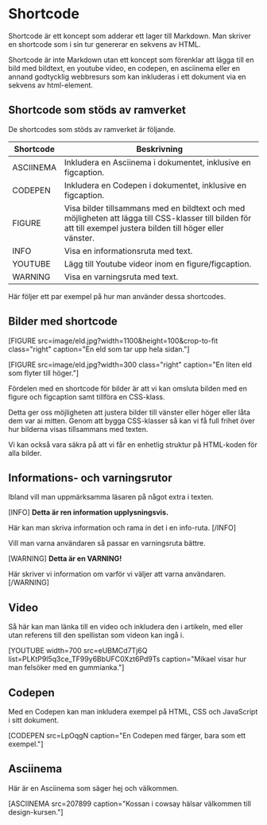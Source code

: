 Shortcode
===========================

Shortcode är ett koncept som adderar ett lager till Markdown. Man skriver en shortcode som i sin tur genererar en sekvens av HTML.

Shortcode är inte Markdown utan ett koncept som förenklar att lägga till en bild med bildtext, en youtube video, en codepen, en asciinema eller en annand godtycklig webbresurs som kan inkluderas i ett dokument via en sekvens av html-element.



Shortcode som stöds av ramverket
---------------------------

De shortcodes som stöds av ramverket är följande.

| Shortcode  | Beskrivning  |
|------------|--------------|
| ASCIINEMA  | Inkludera en Asciinema i dokumentet, inklusive en figcaption. |
| CODEPEN    | Inkludera en Codepen i dokumentet, inklusive en figcaption. |
| FIGURE     | Visa bilder tillsammans med en bildtext och med möjligheten att lägga till CSS-klasser till bilden för att till exempel justera bilden till höger eller vänster. |
| INFO       | Visa en informationsruta med text. |
| YOUTUBE    | Lägg till Youtube videor inom en figure/figcaption. |
| WARNING    | Visa en varningsruta med text. |

Här följer ett par exempel på hur man använder dessa shortcodes.



Bilder med shortcode
---------------------------

[FIGURE src=image/eld.jpg?width=1100&height=100&crop-to-fit class="right" caption="En eld som tar upp hela sidan."]

[FIGURE src=image/eld.jpg?width=300 class="right" caption="En liten eld som flyter till höger."]

Fördelen med en shortcode för bilder är att vi kan omsluta bilden med en figure och figcaption samt tillföra en CSS-klass.

Detta ger oss möjligheten att justera bilder till vänster eller höger eller låta dem var ai mitten. Genom att bygga CSS-klasser så kan vi få full frihet över hur bilderna visas tillsammans med texten.

Vi kan också vara säkra på att vi får en enhetlig struktur på HTML-koden för alla bilder.



Informations- och varningsrutor
---------------------------

Ibland vill man uppmärksamma läsaren på något extra i texten.

[INFO]
**Detta är ren information upplysningsvis.**

Här kan man skriva information och rama in det i en info-ruta.
[/INFO]

Vill man varna användaren så passar en varningsruta bättre.

[WARNING]
**Detta är en VARNING!**

Här skriver vi information om varför vi väljer att varna användaren.
[/WARNING]



Video
---------------------------

Så här kan man länka till en video och inkludera den i artikeln, med eller utan referens till den spellistan som videon kan ingå i.

[YOUTUBE width=700 src=eUBMCd7Tj6Q list=PLKtP9l5q3ce_TF99y6BbUFC0Xzt6Pd9Ts caption="Mikael visar hur man felsöker med en gummianka."]



Codepen
---------------------------

Med en Codepen kan man inkludera exempel på HTML, CSS och JavaScript i sitt dokument.

[CODEPEN src=LpOqgN caption="En Codepen med färger, bara som ett exempel."]



Asciinema
---------------------------

Här är en Asciinema som säger hej och välkommen.

[ASCIINEMA src=207899 caption="Kossan i cowsay hälsar välkommen till design-kursen."]
